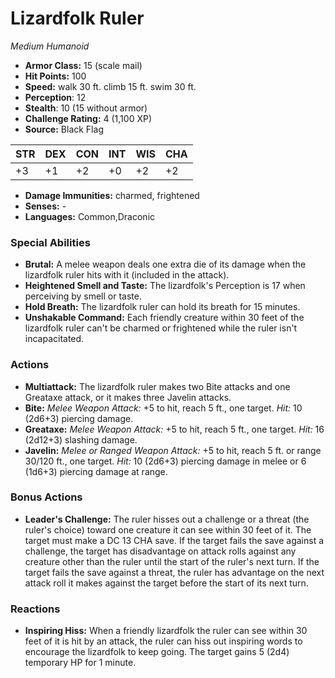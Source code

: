 # Lizardfolk Ruler

*Medium* *Humanoid*

- **Armor Class:** 15 (scale mail)
- **Hit Points:** 100 
- **Speed:** walk 30 ft. climb 15 ft. swim 30 ft.
- **Perception**: 12
- **Stealth**: 10 (15 without armor)
- **Challenge Rating:** 4 (1,100 XP)
- **Source:** Black Flag

| STR | DEX | CON | INT | WIS | CHA |
| --- | --- | --- | --- | --- | --- |
| +3 | +1 | +2 | +0 | +2 | +2 |

- **Damage Immunities:** charmed, frightened
- **Senses:** -
- **Languages:** Common,Draconic

### Special Abilities

- **Brutal:** A melee weapon deals one extra die of its damage when the lizardfolk ruler hits with it (included in the attack).
- **Heightened Smell and Taste:** The lizardfolk's Perception is 17 when perceiving by smell or taste.
- **Hold Breath:** The lizardfolk ruler can hold its breath for 15 minutes.
- **Unshakable Command:** Each friendly creature within 30 feet of the lizardfolk ruler can't be charmed or frightened while the ruler isn't incapacitated.

### Actions

- **Multiattack:** The lizardfolk ruler makes two Bite attacks and one Greataxe attack, or it makes three Javelin attacks.
- **Bite:** _Melee Weapon Attack:_ +5 to hit, reach 5 ft., one target. _Hit:_ 10 (2d6+3) piercing damage.
- **Greataxe:** _Melee Weapon Attack:_ +5 to hit, reach 5 ft., one target. _Hit:_ 16 (2d12+3) slashing damage.
- **Javelin:** _Melee or Ranged Weapon Attack:_ +5 to hit, reach 5 ft. or range 30/120 ft., one target. _Hit:_ 10 (2d6+3) piercing damage in melee or 6 (1d6+3) piercing damage at range.

### Bonus Actions

- **Leader's Challenge:** The ruler hisses out a challenge or a threat (the ruler's choice) toward one creature it can see within 30 feet of it. The target must make a DC 13 CHA save. If the target fails the save against a challenge, the target has disadvantage on attack rolls against any creature other than the ruler until the start of the ruler's next turn. If the target fails the save against a threat, the ruler has advantage on the next attack roll it makes against the target before the start of its next turn.

### Reactions

- **Inspiring Hiss:** When a friendly lizardfolk the ruler can see within 30 feet of it is hit by an attack, the ruler can hiss out inspiring words to encourage the lizardfolk to keep going. The target gains 5 (2d4) temporary HP for 1 minute.
